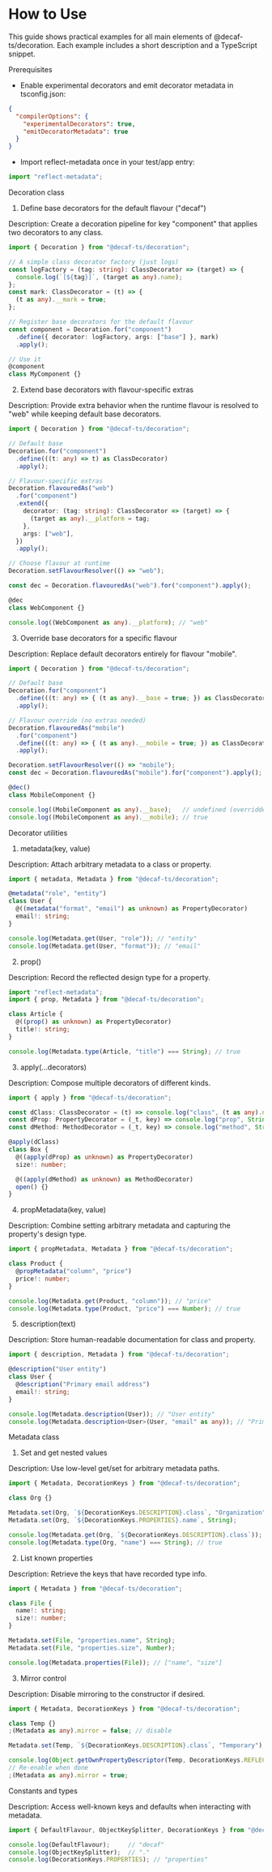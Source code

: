 # How to Use

This guide shows practical examples for all main elements of @decaf-ts/decoration. Each example includes a short description and a TypeScript snippet.

Prerequisites

- Enable experimental decorators and emit decorator metadata in tsconfig.json:

```json
{
  "compilerOptions": {
    "experimentalDecorators": true,
    "emitDecoratorMetadata": true
  }
}
```

- Import reflect-metadata once in your test/app entry:

```ts
import "reflect-metadata";
```

Decoration class

1) Define base decorators for the default flavour ("decaf")

Description: Create a decoration pipeline for key "component" that applies two decorators to any class.

```ts
import { Decoration } from "@decaf-ts/decoration";

// A simple class decorator factory (just logs)
const logFactory = (tag: string): ClassDecorator => (target) => {
  console.log(`[${tag}]`, (target as any).name);
};
const mark: ClassDecorator = (t) => {
  (t as any).__mark = true;
};

// Register base decorators for the default flavour
const component = Decoration.for("component")
  .define({ decorator: logFactory, args: ["base"] }, mark)
  .apply();

// Use it
@component
class MyComponent {}
```

2) Extend base decorators with flavour-specific extras

Description: Provide extra behavior when the runtime flavour is resolved to "web" while keeping default base decorators.

```ts
import { Decoration } from "@decaf-ts/decoration";

// Default base
Decoration.for("component")
  .define(((t: any) => t) as ClassDecorator)
  .apply();

// Flavour-specific extras
Decoration.flavouredAs("web")
  .for("component")
  .extend({
    decorator: (tag: string): ClassDecorator => (target) => {
      (target as any).__platform = tag;
    },
    args: ["web"],
  })
  .apply();

// Choose flavour at runtime
Decoration.setFlavourResolver(() => "web");

const dec = Decoration.flavouredAs("web").for("component").apply();

@dec
class WebComponent {}

console.log((WebComponent as any).__platform); // "web"
```

3) Override base decorators for a specific flavour

Description: Replace default decorators entirely for flavour "mobile".

```ts
import { Decoration } from "@decaf-ts/decoration";

// Default base
Decoration.for("component")
  .define(((t: any) => { (t as any).__base = true; }) as ClassDecorator)
  .apply();

// Flavour override (no extras needed)
Decoration.flavouredAs("mobile")
  .for("component")
  .define(((t: any) => { (t as any).__mobile = true; }) as ClassDecorator)
  .apply();

Decoration.setFlavourResolver(() => "mobile");
const dec = Decoration.flavouredAs("mobile").for("component").apply();

@dec()
class MobileComponent {}

console.log((MobileComponent as any).__base);   // undefined (overridden)
console.log((MobileComponent as any).__mobile); // true
```

Decorator utilities

1) metadata(key, value)

Description: Attach arbitrary metadata to a class or property.

```ts
import { metadata, Metadata } from "@decaf-ts/decoration";

@metadata("role", "entity")
class User {
  @((metadata("format", "email") as unknown) as PropertyDecorator)
  email!: string;
}

console.log(Metadata.get(User, "role")); // "entity"
console.log(Metadata.get(User, "format")); // "email"
```

2) prop()

Description: Record the reflected design type for a property.

```ts
import "reflect-metadata";
import { prop, Metadata } from "@decaf-ts/decoration";

class Article {
  @((prop() as unknown) as PropertyDecorator)
  title!: string;
}

console.log(Metadata.type(Article, "title") === String); // true
```

3) apply(...decorators)

Description: Compose multiple decorators of different kinds.

```ts
import { apply } from "@decaf-ts/decoration";

const dClass: ClassDecorator = (t) => console.log("class", (t as any).name);
const dProp: PropertyDecorator = (_t, key) => console.log("prop", String(key));
const dMethod: MethodDecorator = (_t, key) => console.log("method", String(key));

@apply(dClass)
class Box {
  @((apply(dProp) as unknown) as PropertyDecorator)
  size!: number;

  @((apply(dMethod) as unknown) as MethodDecorator)
  open() {}
}
```

4) propMetadata(key, value)

Description: Combine setting arbitrary metadata and capturing the property's design type.

```ts
import { propMetadata, Metadata } from "@decaf-ts/decoration";

class Product {
  @propMetadata("column", "price")
  price!: number;
}

console.log(Metadata.get(Product, "column")); // "price"
console.log(Metadata.type(Product, "price") === Number); // true
```

5) description(text)

Description: Store human-readable documentation for class and property.

```ts
import { description, Metadata } from "@decaf-ts/decoration";

@description("User entity")
class User {
  @description("Primary email address")
  email!: string;
}

console.log(Metadata.description(User)); // "User entity"
console.log(Metadata.description<User>(User, "email" as any)); // "Primary email address"
```

Metadata class

1) Set and get nested values

Description: Use low-level get/set for arbitrary metadata paths.

```ts
import { Metadata, DecorationKeys } from "@decaf-ts/decoration";

class Org {}

Metadata.set(Org, `${DecorationKeys.DESCRIPTION}.class`, "Organization");
Metadata.set(Org, `${DecorationKeys.PROPERTIES}.name`, String);

console.log(Metadata.get(Org, `${DecorationKeys.DESCRIPTION}.class`)); // "Organization"
console.log(Metadata.type(Org, "name") === String); // true
```

2) List known properties

Description: Retrieve the keys that have recorded type info.

```ts
import { Metadata } from "@decaf-ts/decoration";

class File {
  name!: string;
  size!: number;
}

Metadata.set(File, "properties.name", String);
Metadata.set(File, "properties.size", Number);

console.log(Metadata.properties(File)); // ["name", "size"]
```

3) Mirror control

Description: Disable mirroring to the constructor if desired.

```ts
import { Metadata, DecorationKeys } from "@decaf-ts/decoration";

class Temp {}
;(Metadata as any).mirror = false; // disable

Metadata.set(Temp, `${DecorationKeys.DESCRIPTION}.class`, "Temporary");

console.log(Object.getOwnPropertyDescriptor(Temp, DecorationKeys.REFLECT)); // undefined
// Re-enable when done
;(Metadata as any).mirror = true;
```

Constants and types

Description: Access well-known keys and defaults when interacting with metadata.

```ts
import { DefaultFlavour, ObjectKeySplitter, DecorationKeys } from "@decaf-ts/decoration";

console.log(DefaultFlavour);     // "decaf"
console.log(ObjectKeySplitter);  // "."
console.log(DecorationKeys.PROPERTIES); // "properties"
```
